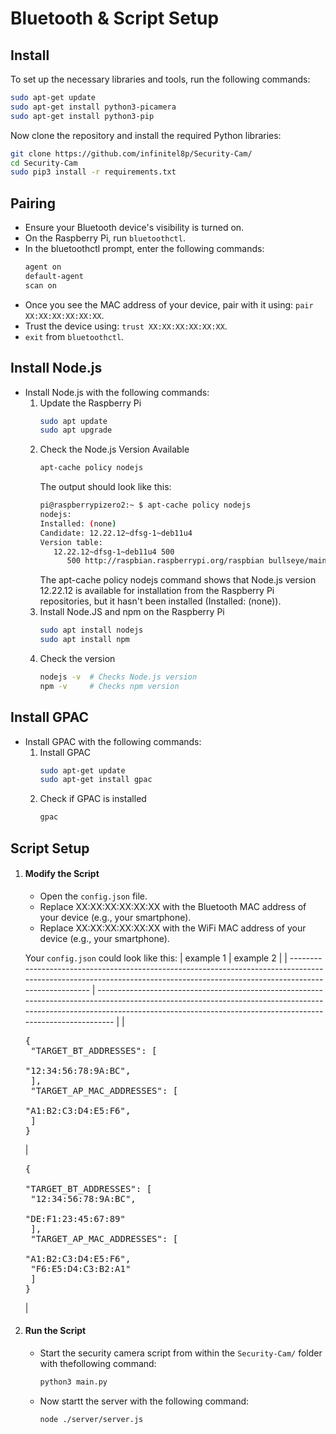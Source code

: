 # Bluetooth & Script Setup
## Install 

To set up the necessary libraries and tools, run the following commands:

```bash
sudo apt-get update
sudo apt-get install python3-picamera
sudo apt-get install python3-pip
```

Now clone the repository and install the required Python libraries:

```bash
git clone https://github.com/infinitel8p/Security-Cam/
cd Security-Cam
sudo pip3 install -r requirements.txt
```

## Pairing
- Ensure your Bluetooth device's visibility is turned on.
- On the Raspberry Pi, run `bluetoothctl`.
- In the bluetoothctl prompt, enter the following commands:
   ```bash
   agent on
   default-agent
   scan on
   ```
- Once you see the MAC address of your device, pair with it using: `pair XX:XX:XX:XX:XX:XX`.
- Trust the device using: `trust XX:XX:XX:XX:XX:XX`.
- `exit` from `bluetoothctl`.

## Install Node.js
- Install Node.js with the following commands:
   1. Update the Raspberry Pi
      ```bash
      sudo apt update
      sudo apt upgrade
      ```
   2. Check the Node.js Version Available
      ```bash
      apt-cache policy nodejs
      ```
      The output should look like this:
      ```bash
      pi@raspberrypizero2:~ $ apt-cache policy nodejs
      nodejs:
      Installed: (none)
      Candidate: 12.22.12~dfsg-1~deb11u4
      Version table:
         12.22.12~dfsg-1~deb11u4 500
            500 http://raspbian.raspberrypi.org/raspbian bullseye/main armhf Packages
      ```
      The apt-cache policy nodejs command shows that Node.js version 12.22.12 is available for installation from the Raspberry Pi repositories, but it hasn't been installed (Installed: (none)).
   3. Install Node.JS and npm on the Raspberry Pi
      ```bash
      sudo apt install nodejs
      sudo apt install npm
      ```
   4. Check the version
      ```bash
      nodejs -v  # Checks Node.js version
      npm -v     # Checks npm version
      ```

## Install GPAC
- Install GPAC with the following commands:
   1. Install GPAC
      ```bash
      sudo apt-get update
      sudo apt-get install gpac
      ```
   1. Check if GPAC is installed
      ```bash
      gpac
      ```

## Script Setup
1. #### Modify the Script
   - Open the `config.json` file.
   - Replace XX:XX:XX:XX:XX:XX with the Bluetooth MAC address of your device (e.g., your smartphone).
   - Replace XX:XX:XX:XX:XX:XX with the WiFi MAC address of your device (e.g., your smartphone).
   
   Your `config.json` could look like this:
    | example 1                                                                                                                                                                    | example 2                                                                                                                                                                                                                          |
    | ---------------------------------------------------------------------------------------------------------------------------------------------------------------------------- | ---------------------------------------------------------------------------------------------------------------------------------------------------------------------------------------------------------------------------------- |
    | <pre lang="json">{<br>    "TARGET_BT_ADDRESSES": [<br>    "12:34:56:78:9A:BC",<br>    ],<br>    "TARGET_AP_MAC_ADDRESSES": [<br>    "A1:B2:C3:D4:E5:F6",<br>    ]<br>}</pre> | <pre lang="json">{<br>    "TARGET_BT_ADDRESSES": [<br>    "12:34:56:78:9A:BC",<br>    "DE:F1:23:45:67:89"<br>    ],<br>    "TARGET_AP_MAC_ADDRESSES": [<br>    "A1:B2:C3:D4:E5:F6",<br>    "F6:E5:D4:C3:B2:A1"<br>    ]<br>}</pre> |

2. #### Run the Script
   - Start the security camera script from within the `Security-Cam/` folder with thefollowing command:
       ```bash
       python3 main.py
       ```
   - Now startt the server with the following command:
       ```bash
       node ./server/server.js
       ```
